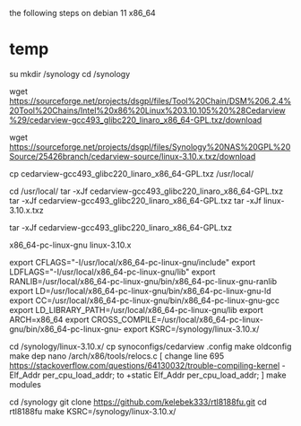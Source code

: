 the following steps on debian 11 x86_64
# temp
su
mkdir /synology
cd /synology

wget https://sourceforge.net/projects/dsgpl/files/Tool%20Chain/DSM%206.2.4%20Tool%20Chains/Intel%20x86%20Linux%203.10.105%20%28Cedarview%29/cedarview-gcc493_glibc220_linaro_x86_64-GPL.txz/download

wget https://sourceforge.net/projects/dsgpl/files/Synology%20NAS%20GPL%20Source/25426branch/cedarview-source/linux-3.10.x.txz/download

cp cedarview-gcc493_glibc220_linaro_x86_64-GPL.txz /usr/local/

cd /usr/local/
tar -xJf cedarview-gcc493_glibc220_linaro_x86_64-GPL.txz
tar -xJf cedarview-gcc493_glibc220_linaro_x86_64-GPL.txz
tar -xJf linux-3.10.x.txz


tar -xJf cedarview-gcc493_glibc220_linaro_x86_64-GPL.txz

x86_64-pc-linux-gnu
linux-3.10.x

export CFLAGS="-I/usr/local/x86_64-pc-linux-gnu/include"
export LDFLAGS="-I/usr/local/x86_64-pc-linux-gnu/lib"
export RANLIB=/usr/local/x86_64-pc-linux-gnu/bin/x86_64-pc-linux-gnu-ranlib
export LD=/usr/local/x86_64-pc-linux-gnu/bin/x86_64-pc-linux-gnu-ld
export CC=/usr/local/x86_64-pc-linux-gnu/bin/x86_64-pc-linux-gnu-gcc
export LD_LIBRARY_PATH=/usr/local/x86_64-pc-linux-gnu/lib
export ARCH=x86_64
export CROSS_COMPILE=/usr/local/x86_64-pc-linux-gnu/bin/x86_64-pc-linux-gnu-
export KSRC=/synology/linux-3.10.x/

cd /synology/linux-3.10.x/
cp synoconfigs/cedarview .config
 make oldconfig
make dep
nano /arch/x86/tools/relocs.c
[
change line 695 https://stackoverflow.com/questions/64130032/trouble-compiling-kernel
-Elf_Addr per_cpu_load_addr;
to
+static Elf_Addr per_cpu_load_addr;
]
make modules

cd /synology
git clone https://github.com/kelebek333/rtl8188fu.git
cd rtl8188fu
make KSRC=/synology/linux-3.10.x/
